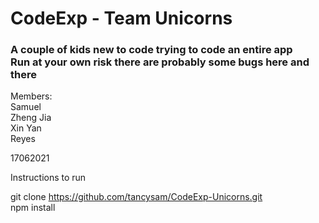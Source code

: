 # CodeExp - Team Unicorns
<h3>
A couple of kids new to code trying to code an entire app<br>
Run at your own risk there are probably some bugs here and there<br>
</h3>

Members:<br>
Samuel<br>
Zheng Jia<br>
Xin Yan<br>
Reyes<br>

17062021<br>

Instructions to run


  git clone https://github.com/tancysam/CodeExp-Unicorns.git<br>
  npm install<br>


